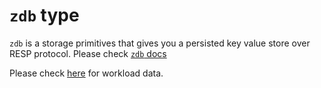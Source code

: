 # `zdb` type
`zdb` is a storage primitives that gives you a persisted key value store over RESP protocol. Please check [`zdb` docs](https://github.com/threefoldtech/0-db)

Please check [here](../../../pkg/gridtypes/test/zdb.go) for workload data.
